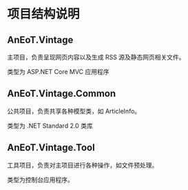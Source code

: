 # 项目结构说明

## AnEoT.Vintage 

主项目，负责呈现网页内容以及生成 RSS 源及静态网页相关文件。

类型为 ASP.NET Core MVC 应用程序

## AnEoT.Vintage.Common

公共项目，负责共享各种模型类，如 ArticleInfo。

类型为 .NET Standard 2.0 类库

## AnEoT.Vintage.Tool

工具项目，负责对主项目进行各种操作，如文件预处理。

类型为控制台应用程序。